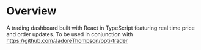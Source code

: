 # **Overview**
A trading dashboard built with React in TypeScript featuring real time price and order updates.
To be used in conjunction with https://github.com/JadoreThompson/opti-trader